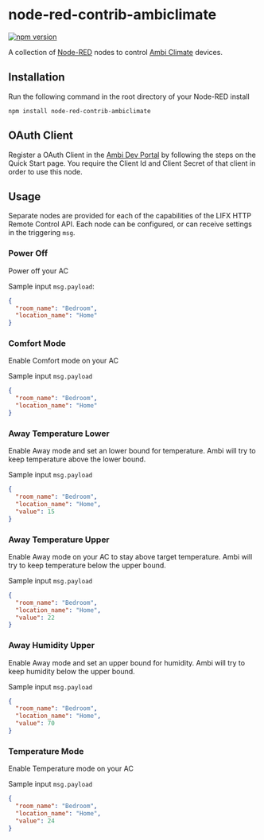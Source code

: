 # node-red-contrib-ambiclimate
[![npm version](https://badge.fury.io/js/node-red-contrib-ambiclimate.svg)](https://badge.fury.io/js/node-red-contrib-ambiclimate)

A collection of [Node-RED](http://nodered.org/) nodes to control [Ambi Climate](https://www.ambiclimate.com/) devices.

## Installation
Run the following command in the root directory of your Node-RED install

    npm install node-red-contrib-ambiclimate

## OAuth Client

Register a OAuth Client in the <a href="https://api.ambiclimate.com/" target="_new">Ambi Dev Portal</a> by following the steps on the Quick Start page.  You require the Client Id and Client Secret of that client in order to use this node.

## Usage
Separate nodes are provided for each of the capabilities of the LIFX HTTP Remote Control API.
Each node can be configured, or can receive settings in the triggering `msg`.

### Power Off
Power off your AC

Sample input `msg.payload`:
```json
{
  "room_name": "Bedroom",
  "location_name": "Home"
}
```

### Comfort Mode
Enable Comfort mode on your AC

Sample input `msg.payload`
```json
{
  "room_name": "Bedroom",
  "location_name": "Home"
}
```

### Away Temperature Lower
Enable Away mode and set an lower bound for temperature. Ambi will try to keep temperature above the lower bound.

Sample input `msg.payload`
```json
{
  "room_name": "Bedroom",
  "location_name": "Home",
  "value": 15
}
```

### Away Temperature Upper
Enable Away mode on your AC to stay above target temperature. Ambi will try to keep temperature below the upper bound.

Sample input `msg.payload`
```json
{
  "room_name": "Bedroom",
  "location_name": "Home",
  "value": 22
}
```

### Away Humidity Upper
Enable Away mode and set an upper bound for humidity. Ambi will try to keep humidity below the upper bound.

Sample input `msg.payload`
```json
{
  "room_name": "Bedroom",
  "location_name": "Home",
  "value": 70
}
```

### Temperature Mode
Enable Temperature mode on your AC

Sample input `msg.payload`
```json
{
  "room_name": "Bedroom",
  "location_name": "Home",
  "value": 24
}
```
